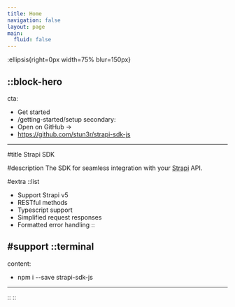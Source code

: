 ```yaml
---
title: Home
navigation: false
layout: page
main:
  fluid: false
---
```


:ellipsis{right=0px width=75% blur=150px}

::block-hero
---
cta:
  - Get started
  - /getting-started/setup
secondary:
  - Open on GitHub →
  - https://github.com/stun3r/strapi-sdk-js
---

#title
Strapi SDK

#description
The SDK for seamless integration with your [Strapi](https://strapi.io) API.

#extra
  ::list
  - Support Strapi v5
  - RESTful methods
  - Typescript support
  - Simplified request responses
  - Formatted error handling
  ::

#support
  ::terminal
  ---
  content:
  - npm i --save strapi-sdk-js
  ---
  ::
::